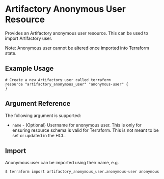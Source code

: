 # Artifactory Anonymous User Resource

Provides an Artifactory anonymous user resource. This can be used to import Artifactory user.

Note: Anonymous user cannot be altered once imported into Terraform state.

## Example Usage

```hcl
# Create a new Artifactory user called terraform
resource "artifactory_anonymous_user" "anonymous-user" {
}
```

## Argument Reference

The following argument is supported:

* `name` - (Optional) Username for anonymous user. This is only for ensuring resource schema is valid for Terraform. This is not meant to be set or updated in the HCL.

## Import

Anonymous user can be imported using their name, e.g.

```
$ terraform import artifactory_anonymous_user.anonymous-user anonymous
```
